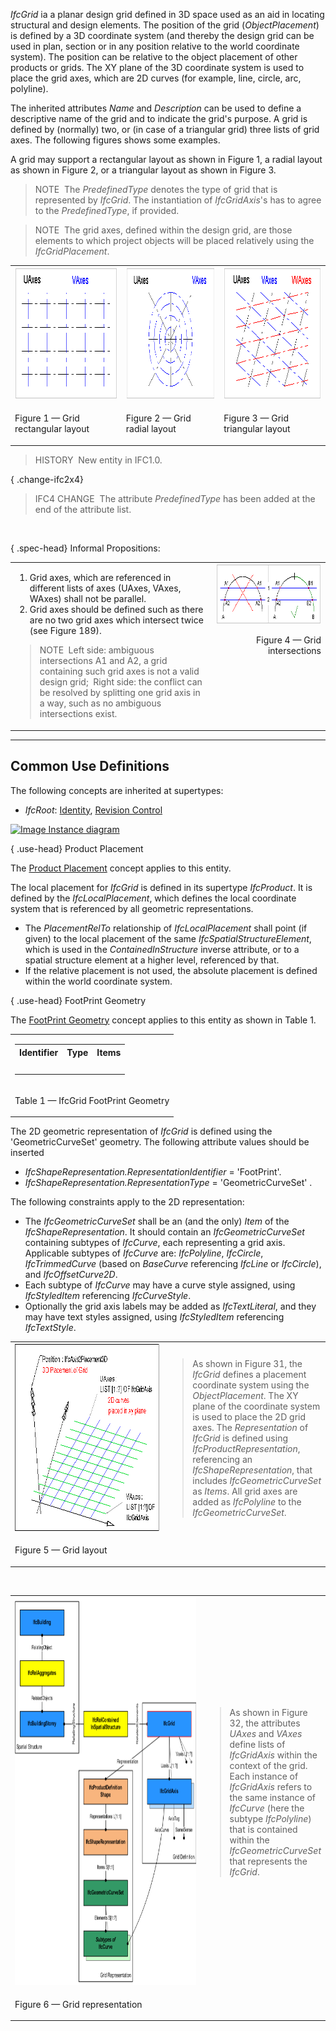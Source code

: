 ﻿_IfcGrid_ ia a planar design grid defined in 3D space used as an aid in locating structural and design elements. The position of the grid (_ObjectPlacement_) is defined by a 3D coordinate system (and thereby the design grid can be used in plan, section or in any position relative to the world coordinate system). The position can be relative to the object placement of other products or grids. The XY plane of the 3D coordinate system is used to place the grid axes, which are 2D curves (for example, line, circle, arc, polyline).

The inherited attributes _Name_ and _Description_ can be used to define a descriptive name of the grid and to indicate the grid's purpose. A grid is defined by (normally) two, or (in case of a triangular grid) three lists of grid axes. The following figures shows some examples.

A grid may support a rectangular layout as shown in Figure 1, a radial layout as shown in Figure 2, or a triangular layout as shown in Figure 3.

> NOTE&nbsp; The _PredefinedType_ denotes the type of grid that is represented by _IfcGrid_. The instantiation of _IfcGridAxis_'s has to agree to the _PredefinedType_, if provided.

> NOTE&nbsp; The grid axes, defined within the design grid, are those elements to which project objects will be placed relatively using the _IfcGridPlacement_.

<table cellpadding="2" cellspacing="2">
      <tbody>
        <tr>
          <td width="320">
            <img src="../../../../../../figures/ifcdesigngrid-type1.gif" alt="1" border="0" height="211" width="306">
          </td>
          <td width="320">
            <img src="../../../../../../figures/ifcdesigngrid-type2.gif" alt="2" border="0" height="211" width="306">
          </td>
          <td width="320">
            <img src="../../../../../../figures/ifcdesigngrid-type3.gif" alt="3" border="0" height="211" width="306">
          </td>
        </tr>
        <tr>
          <td width="320">
            <p class="figure">Figure 1 &mdash; Grid rectangular layout</p>
          </td>
          <td width="320">
            <p class="figure">Figure 2 &mdash; Grid radial layout</p>
          </td>
          <td width="320">
            <p class="figure">Figure 3 &mdash; Grid triangular layout</p>
          </td>
        </tr>
      </tbody>
    </table>

> HISTORY&nbsp; New entity in IFC1.0.

{ .change-ifc2x4}
> IFC4 CHANGE&nbsp; The attribute _PredefinedType_ has been added at the end of the attribute list.

&nbsp;

{ .spec-head}
Informal Propositions:

<table summary="IP">
      <tr>
        <td width="640">
          <ol>
            <li>Grid axes, which are referenced in different lists
            of axes (UAxes, VAxes, WAxes) shall not be parallel.
            </li>
            <li>Grid axes should be defined such as there are no
            two grid axes which intersect twice (see Figure 189).
            </li>
          </ol>
          <blockquote class="note">
            NOTE&nbsp; Left side: ambiguous intersections A1 and
            A2, a grid containing such grid axes is not a valid
            design grid;&nbsp; Right side: the conflict can be
            resolved by splitting one grid axis in a way, such as
            no ambiguous intersections exist.
          </blockquote>
        </td>
        <td align="right" valign="top" width="320">
          <img src="../../../../../../figures/ifcdesigngrid-ip2.gif" alt="IP2" border="0" height="97" width="306">
          <p class="figure">Figure 4 &mdash; Grid intersections</p>
        </td>
      </tr>
    </table>

___
## Common Use Definitions
The following concepts are inherited at supertypes:

* _IfcRoot_: [Identity](../../templates/identity.htm), [Revision Control](../../templates/revision-control.htm)

[![Image](../../../img/diagram.png)&nbsp;Instance diagram](../../../annex/annex-d/common-use-definitions/ifcgrid.htm)

{ .use-head}
Product Placement

The [Product Placement](../../templates/product-placement.htm) concept applies to this entity.

The local placement for _IfcGrid_ is defined in its supertype _IfcProduct_. It is defined by the _IfcLocalPlacement_, which defines the local coordinate system that is referenced by all geometric representations.

* The _PlacementRelTo_ relationship of _IfcLocalPlacement_ shall point (if given) to the local placement of the same _IfcSpatialStructureElement_, which is used in the _ContainedInStructure_ inverse attribute, or to a spatial structure element at a higher level, referenced by that. 
* If the relative placement is not used, the absolute placement is defined within the world coordinate system. 

  
  
{ .use-head}
FootPrint Geometry

The [FootPrint Geometry](../../templates/footprint-geometry.htm) concept applies to this entity as shown in Table 1.

<table>
<tr><td>
<table class="gridtable">
<tr><th><b>Identifier</b></th><th><b>Type</b></th><th><b>Items</b></th></tr>
<tr><td>&nbsp;</td><td>&nbsp;</td><td>&nbsp;</td></tr>
</table>
</td></tr>
<tr><td><p class="table">Table 1 &mdash; IfcGrid FootPrint Geometry</p></td></tr></table>

The 2D geometric representation of _IfcGrid_ is defined using the 'GeometricCurveSet' geometry. The following attribute values should be inserted

*  _IfcShapeRepresentation.RepresentationIdentifier_ = 'FootPrint'. 
*  _IfcShapeRepresentation.RepresentationType_ = 'GeometricCurveSet' . 

The following constraints apply to the 2D representation:

* The _IfcGeometricCurveSet_ shall be an (and the only) _Item_ of the _IfcShapeRepresentation_. It should contain an _IfcGeometricCurveSet_ containing subtypes of _IfcCurve_, each representing a grid axis. Applicable subtypes of _IfcCurve_ are: _IfcPolyline_, _IfcCircle_, _IfcTrimmedCurve_ (based on _BaseCurve_ referencing _IfcLine_ or _IfcCircle_), and _IfcOffsetCurve2D_. 
* Each subtype of _IfcCurve_ may have a curve style assigned, using _IfcStyledItem_ referencing _IfcCurveStyle_. 
* Optionally the grid axis labels may be added as _IfcTextLiteral_, and they may have text styles assigned, using _IfcStyledItem_ referencing _IfcTextStyle_. 

<table cellpadding="2" cellspacing="2">
      <tbody>
        <tr>
          <td width="510">
            <img src="../../../../../../figures/ifcdesigngrid-layout1.gif" alt="design grid" border="0" height="300" width="400">
          </td>
          <td>
            <blockquote>
              As shown in Figure 31, the <em>IfcGrid</em> defines a
              placement coordinate system using the
              <em>ObjectPlacement</em>. The XY plane of the
              coordinate system is used to place the 2D grid axes.
              The <em>Representation</em> of <em>IfcGrid</em> is
              defined using <em>IfcProductRepresentation</em>,
              referencing an <em>IfcShapeRepresentation</em>, that
              includes&nbsp;<em>IfcGeometricCurveSet</em> as
              <em>Items</em>. All grid axes are added as
              <em>IfcPolyline</em> to the
              <em>IfcGeometricCurveSet</em>.
            </blockquote>
          </td>
        </tr>
        <tr>
          <td>
            <p class="figure">Figure 5 &mdash; Grid layout</p>
          </td>
          <td>
            &nbsp;
          </td>
        </tr>
      </tbody>
    </table>

&nbsp;

<table cellpadding="2" cellspacing="2">
      <tbody>
        <tr>
          <td width="510">
            <img src="../../../../../../figures/ifcgrid-representation.png" alt="representation of a design grid" width="501" height="621" border="0">
          </td>
          <td>
            <blockquote>
              As shown in Figure 32, the attributes <em>UAxes</em>
              and <em>VAxes</em> define lists of <em>IfcGridAxis</em>
              within the context of the&nbsp;grid. Each instance of
              <em>IfcGridAxis</em> refers to the same instance of
              <em>IfcCurve</em> (here the subtype <em>IfcPolyline</em>)
              that is contained within the
              <em>IfcGeometricCurveSet</em> that represents the
              <em>IfcGrid</em>.
            </blockquote>
          </td>
        </tr>
        <tr>
          <td>
            <p class="figure">Figure 6 &mdash; Grid representation</p>
          </td>
          <td>
            &nbsp;
          </td>
        </tr>
      </tbody>
    </table>